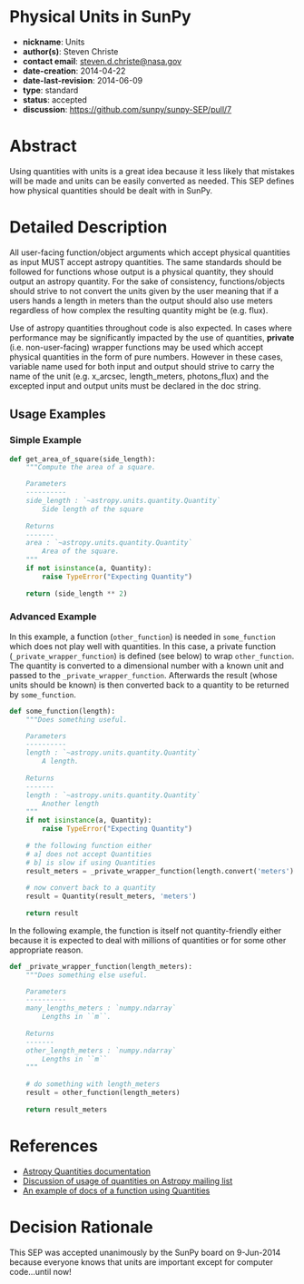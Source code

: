 # Physical Units in SunPy
* **nickname**: Units
* **author(s)**: Steven Christe
* **contact email**: steven.d.christe@nasa.gov
* **date-creation**: 2014-04-22
* **date-last-revision**: 2014-06-09
* **type**: standard
* **status**: accepted
* **discussion**: https://github.com/sunpy/sunpy-SEP/pull/7

# Abstract
Using quantities with units is a great idea because it less likely that mistakes
will be made and units can be easily converted as needed. This SEP defines how physical
quantities should be dealt with in SunPy.

# Detailed Description
All user-facing function/object arguments which accept physical quantities as input MUST accept 
astropy quantities. The same standards should be followed for functions whose output is a physical quantity, they should output an astropy quantity. For the sake of consistency, functions/objects should strive to not convert the units given by the user meaning that if a users hands a length in meters than the output should also use meters regardless of how complex the resulting quantity might be (e.g. flux).

Use of astropy quantities throughout code is also expected. In cases where performance may be significantly impacted by the use of quantities, **private** (i.e. non-user-facing) wrapper functions may be used which accept physical quantities in the form of pure numbers. However in these cases, variable name used for both input and output should strive to carry the name of the unit (e.g. x_arcsec, length_meters, photons_flux) and the excepted input and output units must be declared in the doc string.

## Usage Examples

### Simple Example

```python
def get_area_of_square(side_length):
    """Compute the area of a square.

    Parameters
    ----------
    side_length : `~astropy.units.quantity.Quantity`
        Side length of the square
    
    Returns
    -------
    area : `~astropy.units.quantity.Quantity`
        Area of the square.
    """
    if not isinstance(a, Quantity):
        raise TypeError("Expecting Quantity")
    
    return (side_length ** 2)
```

### Advanced Example

In this example, a function (`other_function`) is needed in `some_function` which does not play
well with quantities. In this case, a private function (`_private_wrapper_function`) is defined (see below) to wrap `other_function`. The quantity is converted to a dimensional number with a known unit and passed to the `_private_wrapper_function`. Afterwards the result (whose units should be known) is then converted back to a quantity to be returned by `some_function`.

```python
def some_function(length):
    """Does something useful.

    Parameters
    ----------
    length : `~astropy.units.quantity.Quantity`
        A length.
    
    Returns
    -------
    length : `~astropy.units.quantity.Quantity`
        Another length
    """
    if not isinstance(a, Quantity):
        raise TypeError("Expecting Quantity")
    
    # the following function either
    # a] does not accept Quantities
    # b] is slow if using Quantities
    result_meters = _private_wrapper_function(length.convert('meters').value)
    
    # now convert back to a quantity
    result = Quantity(result_meters, 'meters')
    
    return result
```

In the following example, the function is itself not quantity-friendly either because it is expected to deal with millions of quantities or for some other appropriate reason.

```python
def _private_wrapper_function(length_meters):
    """Does something else useful.

    Parameters
    ----------
    many_lengths_meters : `numpy.ndarray`
        Lengths in ``m``.
    
    Returns
    -------
    other_length_meters : `numpy.ndarray`
        Lengths in ``m``
    """
    
    # do something with length_meters
    result = other_function(length_meters)
    
    return result_meters
```

# References
* [Astropy Quantities documentation](http://astropy.readthedocs.org/en/latest/units/)
* [Discussion of usage of quantities on Astropy mailing list](https://groups.google.com/forum/#!topic/astropy-dev/ZDRZNUiOPBM/discussio)
* [An example of docs of a function using Quantities](https://gammapy.readthedocs.org/en/latest/api/gammapy.spectrum.cosmic_ray_flux.html#gammapy.spectrum.cosmic_ray_flux)

# Decision Rationale
This SEP was accepted unanimously by the SunPy board on 9-Jun-2014 because everyone knows that units are important except for computer code...until now!
